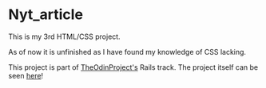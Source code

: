 # Nyt_article
This is my 3rd HTML/CSS project.

As of now it is unfinished as I have found my knowledge of CSS lacking.

This project is part of [TheOdinProject's](http://www.theodinproject.com) Rails track.
The project itself can be seen [here](https://www.theodinproject.com/courses/html5-and-css3/lessons/positioning-and-floating-elements?ref=lnav)!
